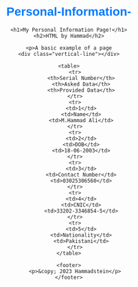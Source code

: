 # Personal-Information-
<!DOCTYPE html>
<html lang="en">
<head>
    <meta charset="UTF-8">
    <meta name="viewport" content="width=device-width, initial-scale=1.0">
    <title>Personal Information</title>
    <style>
        body {
            font-family: Arial, sans-serif;
            margin: 20px;
            text-align: center;
        }
        h1 {
            color: #007BFF;
        }
        h2 {
            color: #343a40; /* Dark color for subheading */
        }
        table {
            margin: 20px auto;
            border-collapse: collapse;
            width: 80%;
        }
        table, th, td {
            border: 1px solid #007BFF;
        }
        th, td {
            padding: 10px;
            text-align: left;
        }
        th {
            background-color: #007BFF;
            color: white;
        }
        .vertical-line {
            border-left: 2px solid #007BFF;
            height: 150px; /* Adjust height as needed */
            position: absolute;
            left: 50%;
            margin-left: -2px; /* Half of the border's width */
        }
    </style>
</head>
<body>

    <h1>My Personal Information Page!</h1>
    <h2>HTML by Hammad</h2>
    
    <p>A basic example of a page
    <div class="vertical-line"></div>

    <table>
        <tr>
            <th>Serial Number</th>
            <th>Asked Data</th>
            <th>Provided Data</th>
        </tr>
        <tr>
            <td>1</td>
            <td>Name</td>
            <td>M.Hammad Ali</td>
        </tr>
        <tr>
            <td>2</td>
            <td>DOB</td>
            <td>18-06-2003</td>
        </tr>
        <tr>
            <td>3</td>
            <td>Contact Number</td>
            <td>03025306560</td>
        </tr>
        <tr>
            <td>4</td>
            <td>CNIC</td>
            <td>33202-3346854-5</td>
        </tr>
        <tr>
            <td>5</td>
            <td>Nationality</td>
            <td>Pakistani</td>
        </tr>
    </table>

    <footer>
        <p>&copy; 2023 Hammadstein</p>
    </footer>

</body>
</html>
